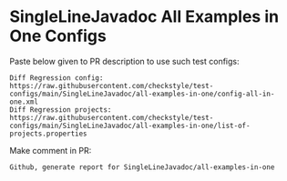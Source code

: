 # SingleLineJavadoc All Examples in One Configs
Paste below given to PR description to use such test configs:
```
Diff Regression config: https://raw.githubusercontent.com/checkstyle/test-configs/main/SingleLineJavadoc/all-examples-in-one/config-all-in-one.xml
Diff Regression projects: https://raw.githubusercontent.com/checkstyle/test-configs/main/SingleLineJavadoc/all-examples-in-one/list-of-projects.properties
```
Make comment in PR:
```
Github, generate report for SingleLineJavadoc/all-examples-in-one
```
